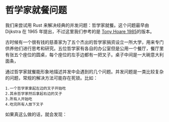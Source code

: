 哲学家就餐问题
==

我们来尝试用 Rust 来解决经典的并发问题：哲学家就餐。这个问题最早由 Dijkstra 在 1965 年提出，不过这里我们参考的是 [Tony Hoare 1985]()的版本。

古时候有一个很有钱的慈善家为了五个杰出的哲学家捐资设立一所大学，用来专门供养他们进行思考和研究。五位哲学家有各自的办公室但是公用一个餐厅，餐厅里有张五个座位的圆桌，每个座位的左手边都有一把叉子。桌子中间是一大碗意大利面条，

通过哲学家就餐能形象地描述并发中会遇到的几个问题。并发问题是一类比较复杂的问题，常规的解决方法可能存在死锁。比如：

    1.一个哲学家拿起左边的叉子开始吃
    2.其余哲学家然后拿起右边的叉子
    3.所有人开始吃
    4.吃完所有人放下叉子

如果真这么做的话，就会发现：



